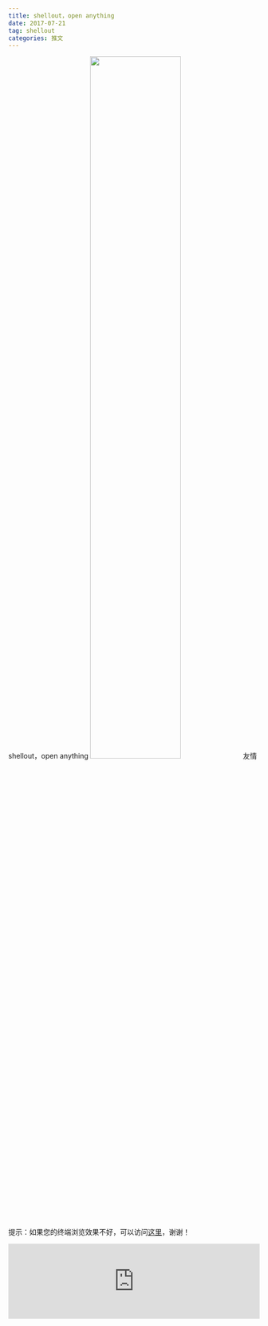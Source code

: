 ```yaml
---
title: shellout，open anything
date: 2017-07-21
tag: shellout
categories: 推文
---
```

shellout，open anything
<img src="http://mmbiz.qpic.cn/mmbiz_jpg/ACviaWTBFxhbVaQdQJqVPYEtwYK266KKlVBYOfpknPOr6VZFGqsfZGdhhicY2XBJcrt1aAXkR5rhDhicFjicNlIUpg/0?wx_fmt.jpeg" style="width: 60%; height: auto;"/><!--more-->
友情提示：如果您的终端浏览效果不好，可以访问[这里](https://stata-club.github.io/stata_article/2017-07-21.html)，谢谢！
<iframe src="https://stata-club.github.io/stata_article/2017-07-21.html" id="iframepage" frameborder="0" scrolling="no" marginheight="0" marginwidth="0" width="100%" onLoad="iFrameHeight()"></iframe>
<script type="text/javascript" language="javascript">
function iFrameHeight() {
var ifm= document.getElementById("iframepage");
var subWeb = document.frames ? document.frames["iframepage"].document : ifm.contentDocument;   
if(ifm != null && subWeb != null) {
 ifm.height = subWeb.body.scrollHeight;
} 
} 
</script> 